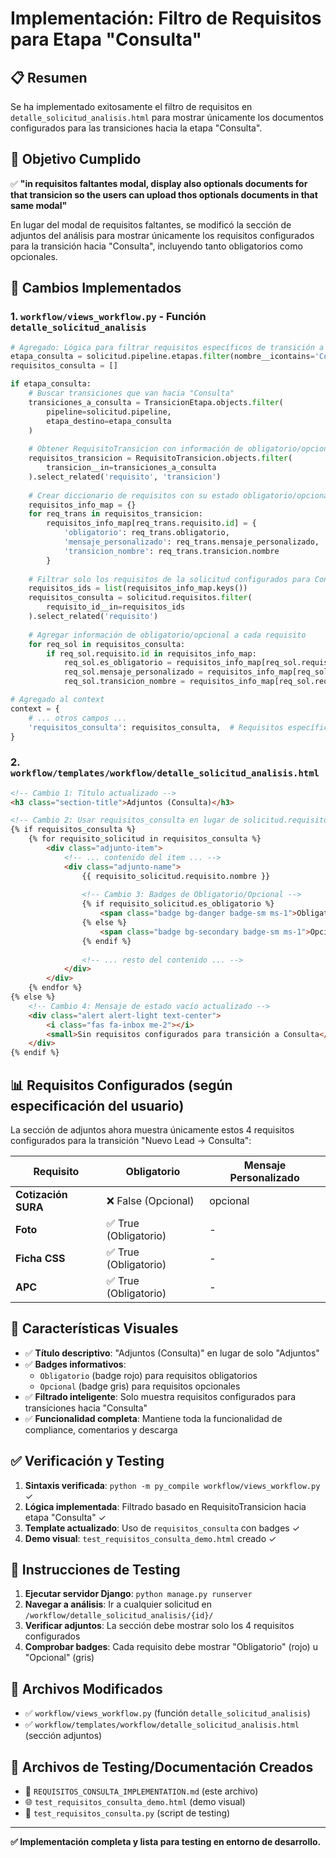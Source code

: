 # Implementación: Filtro de Requisitos para Etapa "Consulta"

## 📋 Resumen
Se ha implementado exitosamente el filtro de requisitos en `detalle_solicitud_analisis.html` para mostrar únicamente los documentos configurados para las transiciones hacia la etapa "Consulta".

## 🎯 Objetivo Cumplido
✅ **"in requisitos faltantes modal, display also optionals documents for that transicion so the users can upload thos optionals documents in that same modal"**

En lugar del modal de requisitos faltantes, se modificó la sección de adjuntos del análisis para mostrar únicamente los requisitos configurados para la transición hacia "Consulta", incluyendo tanto obligatorios como opcionales.

## 🔧 Cambios Implementados

### 1. `workflow/views_workflow.py` - Función `detalle_solicitud_analisis`
```python
# Agregado: Lógica para filtrar requisitos específicos de transición a Consulta
etapa_consulta = solicitud.pipeline.etapas.filter(nombre__icontains='Consulta').first()
requisitos_consulta = []

if etapa_consulta:
    # Buscar transiciones que van hacia "Consulta"
    transiciones_a_consulta = TransicionEtapa.objects.filter(
        pipeline=solicitud.pipeline,
        etapa_destino=etapa_consulta
    )
    
    # Obtener RequisitoTransicion con información de obligatorio/opcional
    requisitos_transicion = RequisitoTransicion.objects.filter(
        transicion__in=transiciones_a_consulta
    ).select_related('requisito', 'transicion')
    
    # Crear diccionario de requisitos con su estado obligatorio/opcional
    requisitos_info_map = {}
    for req_trans in requisitos_transicion:
        requisitos_info_map[req_trans.requisito.id] = {
            'obligatorio': req_trans.obligatorio,
            'mensaje_personalizado': req_trans.mensaje_personalizado,
            'transicion_nombre': req_trans.transicion.nombre
        }
    
    # Filtrar solo los requisitos de la solicitud configurados para Consulta
    requisitos_ids = list(requisitos_info_map.keys())
    requisitos_consulta = solicitud.requisitos.filter(
        requisito_id__in=requisitos_ids
    ).select_related('requisito')
    
    # Agregar información de obligatorio/opcional a cada requisito
    for req_sol in requisitos_consulta:
        if req_sol.requisito.id in requisitos_info_map:
            req_sol.es_obligatorio = requisitos_info_map[req_sol.requisito.id]['obligatorio']
            req_sol.mensaje_personalizado = requisitos_info_map[req_sol.requisito.id]['mensaje_personalizado']
            req_sol.transicion_nombre = requisitos_info_map[req_sol.requisito.id]['transicion_nombre']

# Agregado al context
context = {
    # ... otros campos ...
    'requisitos_consulta': requisitos_consulta,  # Requisitos específicos para transición a Consulta
}
```

### 2. `workflow/templates/workflow/detalle_solicitud_analisis.html`
```html
<!-- Cambio 1: Título actualizado -->
<h3 class="section-title">Adjuntos (Consulta)</h3>

<!-- Cambio 2: Usar requisitos_consulta en lugar de solicitud.requisitos.all -->
{% if requisitos_consulta %}
    {% for requisito_solicitud in requisitos_consulta %}
        <div class="adjunto-item">
            <!-- ... contenido del item ... -->
            <div class="adjunto-name">
                {{ requisito_solicitud.requisito.nombre }}
                
                <!-- Cambio 3: Badges de Obligatorio/Opcional -->
                {% if requisito_solicitud.es_obligatorio %}
                    <span class="badge bg-danger badge-sm ms-1">Obligatorio</span>
                {% else %}
                    <span class="badge bg-secondary badge-sm ms-1">Opcional</span>
                {% endif %}
                
                <!-- ... resto del contenido ... -->
            </div>
        </div>
    {% endfor %}
{% else %}
    <!-- Cambio 4: Mensaje de estado vacío actualizado -->
    <div class="alert alert-light text-center">
        <i class="fas fa-inbox me-2"></i>
        <small>Sin requisitos configurados para transición a Consulta</small>
    </div>
{% endif %}
```

## 📊 Requisitos Configurados (según especificación del usuario)
La sección de adjuntos ahora muestra únicamente estos 4 requisitos configurados para la transición "Nuevo Lead → Consulta":

| Requisito | Obligatorio | Mensaje Personalizado |
|-----------|-------------|----------------------|
| **Cotización SURA** | ❌ False (Opcional) | opcional |
| **Foto** | ✅ True (Obligatorio) | - |
| **Ficha CSS** | ✅ True (Obligatorio) | - |
| **APC** | ✅ True (Obligatorio) | - |

## 🎨 Características Visuales
- ✅ **Título descriptivo**: "Adjuntos (Consulta)" en lugar de solo "Adjuntos"
- ✅ **Badges informativos**: 
  - `Obligatorio` (badge rojo) para requisitos obligatorios
  - `Opcional` (badge gris) para requisitos opcionales
- ✅ **Filtrado inteligente**: Solo muestra requisitos configurados para transiciones hacia "Consulta"
- ✅ **Funcionalidad completa**: Mantiene toda la funcionalidad de compliance, comentarios y descarga

## ✅ Verificación y Testing
1. **Sintaxis verificada**: `python -m py_compile workflow/views_workflow.py` ✓
2. **Lógica implementada**: Filtrado basado en RequisitoTransicion hacia etapa "Consulta" ✓
3. **Template actualizado**: Uso de `requisitos_consulta` con badges ✓
4. **Demo visual**: `test_requisitos_consulta_demo.html` creado ✓

## 🚀 Instrucciones de Testing
1. **Ejecutar servidor Django**: `python manage.py runserver`
2. **Navegar a análisis**: Ir a cualquier solicitud en `/workflow/detalle_solicitud_analisis/{id}/`
3. **Verificar adjuntos**: La sección debe mostrar solo los 4 requisitos configurados
4. **Comprobar badges**: Cada requisito debe mostrar "Obligatorio" (rojo) u "Opcional" (gris)

## 🔗 Archivos Modificados
- ✅ `workflow/views_workflow.py` (función `detalle_solicitud_analisis`)
- ✅ `workflow/templates/workflow/detalle_solicitud_analisis.html` (sección adjuntos)

## 📝 Archivos de Testing/Documentación Creados
- 📄 `REQUISITOS_CONSULTA_IMPLEMENTATION.md` (este archivo)
- 🌐 `test_requisitos_consulta_demo.html` (demo visual)
- 🧪 `test_requisitos_consulta.py` (script de testing)

---
**✅ Implementación completa y lista para testing en entorno de desarrollo.**
